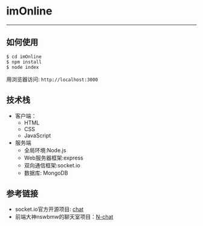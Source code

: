 ﻿# imOnline
-----------------------
## 如何使用
```
$ cd imOnline
$ npm install
$ node index
```
用浏览器访问:  `http://localhost:3000`

## 技术栈
+ 客户端：
  + HTML
  + CSS
  + JavaScript
+ 服务端
  + 全局环境:Node.js
  + Web服务器框架:express
  + 双向通信框架:socket.io
  + 数据库: MongoDB


## 参考链接
+ socket.io官方开源项目: [chat](https://github.com/socketio/socket.io/tree/master/examples/chat)
+ 前端大神nswbmw的聊天室项目：[N-chat](https://github.com/nswbmw/N-chat)

